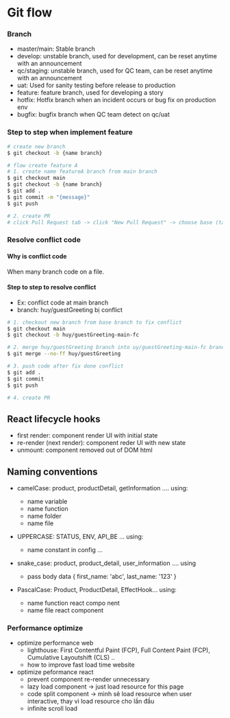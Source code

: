 # Git flow
### Branch
- master/main: Stable branch
- develop: unstable branch, used for development, can be reset anytime with an announcement
- qc/staging: unstable branch, used for QC team, can be reset anytime with an announcement
- uat: Used for sanity testing before release to production
- feature: feature branch, used for developing a story
- hotfix: Hotfix branch when an incident occurs or bug fix on production env
- bugfix: bugfix branch when QC team detect on qc/uat

### Step to step when implement feature

```bash
# create new branch
$ git checkout -b {name branch}

# flow create feature A
# 1. create name featureA branch from main branch
$ git checkout main
$ git checkout -b {name branch}
$ git add .
$ git commit -m "{message}"
$ git push

# 2. create PR
# click Pull Request tab -> click "New Pull Request" -> choose base (target branch) and compare (your branch) -> click Create Pull Request
```

### Resolve conflict code
#### Why is conflict code 
When many branch code on a file.

#### Step to step to resolve conflict
- Ex: conflict code at main branch
- branch: huy/guestGreeting bị conflict

```bash
# 1. checkout new branch from base branch to fix conflict
$ git checkout main
$ git checkout -b huy/guestGreeting-main-fc

# 2. merge huy/guestGreeting branch into uy/guestGreeting-main-fc branch
$ git merge --no-ff huy/guestGreeting

# 3. push code after fix done conflict
$ git add .
$ git commit
$ git push

# 4. create PR
```


## React lifecycle hooks
- first render: component render UI with initial state
- re-render (next render): component reder UI with new state
- unmount: component removed out of DOM html

## Naming conventions
- camelCase: product, productDetail, getInformation ....
  using:
    - name variable
    - name function 
    - name folder
    - name file

- UPPERCASE: STATUS, ENV, API_BE ...
  using:
    - name constant in config ...

- snake_case: product, product_detail, user_information ....
  using
    - pass body data { first_name: 'abc', last_name: '123' }

- PascalCase: Product, ProductDetail, EffectHook...
  using: 
    - name function react compo
    nent
    - name file react component


### Performance optimize
- optimize performance web
  - lighthouse: First Contentful Paint (FCP), Full Content Paint (FCP), Cumulative Layoutshift (CLS) ..
  - how to improve fast load time website
- optimize peformance react
  - prevent component re-render unnecessary
  - lazy load component -> just load resource for this page
  - code split component -> mình sẽ load resource when user interactive, thay vì load resource cho lần đầu
  - infinite scroll load
